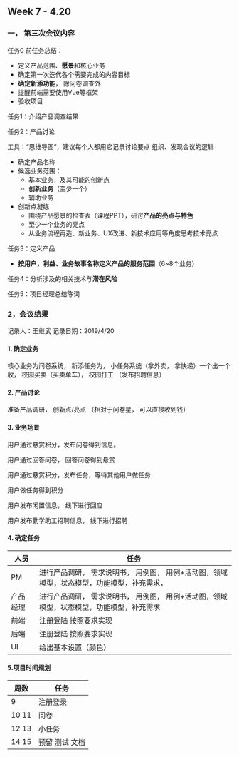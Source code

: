 ﻿## Week 7 - 4.20


### 一， 第三次会议内容
任务0 前任务总结：

- 定义产品范围、**愿景**和核心业务												
- 确定第一次迭代各个需要完成的内容目标
- **确定新添功能**， 除问卷调查外
- 提醒前端需要使用Vue等框架
- 验收项目

任务1：介绍产品调查结果

任务2：产品讨论

工具：“思维导图”，建议每个人都用它记录讨论要点
组织、发现会议的逻辑
-  确定产品名称
 - 候选业务范围：
   - 基本业务，及其可能的创新点
   - **创新业务**（至少一个）
   - 辅助业务
- 创新点凝练
   - 围绕产品愿景的检查表（课程PPT），研讨**产品的亮点与特色**
  - 至少一个业务的亮点
  - 从业务流程再造、新业务、UX改进、新技术应用等角度思考技术亮点
 
任务3：定义产品
-  **按用户，利益、业务故事名称定义产品的服务范围**（6~8个业务）

任务4：分析涉及的相关技术与**潜在风险**

任务5：项目经理总结陈词


### 2，会议结果
记录人：王继武
记录日期：2019/4/20


#### 1. 确定业务

核心业务为问卷系统， 新添任务为， 小任务系统（拿外卖， 拿快递）一个出一个收， 校园买卖（买卖单车）， 校园打工 （发布招聘信息）

#### 2. 产品讨论
准备产品调研， 创新点/亮点 （相对于问卷星， 可以直接收到钱）

#### 3. 业务场景

用户通过悬赏积分，发布问卷得到信息。  

用户通过回答问卷， 回答问卷得到悬赏

用户通过悬赏积分，发布任务，等待其他用户做任务

用户做任务得到积分

用户发布闲置信息， 线下进行回应

用户发布勤学助工招聘信息， 线下进行招聘


#### 4. 确定任务

| 人员 |任务  |
|--|--|
|PM| 进行产品调研， 需求说明书， 用例图， 用例+活动图，领域模型，状态模型，功能模型，补充需求， 
|产品经理 |进行产品调研，  需求说明书， 用例图， 用例+活动图，领域模型，状态模型，功能模型，补充需求
|前端|注册登陆 按照要求实现
|后端|注册登陆 按照要求实现
|UI|给出基本设置（颜色）

#### 5.项目时间规划
|周数|  任务|
|--|--|
|9  |  注册登录 |
| 10 11 |  问卷 |
| 12 13 |  小任务 |
| 14 15  |  预留 测试 文档 |
 
